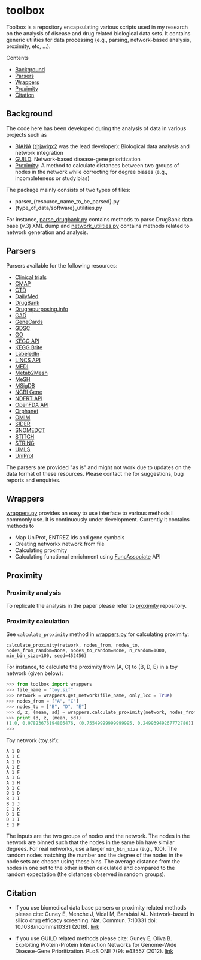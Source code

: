 # toolbox

Toolbox is a repository encapsulating various scripts used in my research on the analysis of disease and drug related biological data sets. 
It contains generic utilities for data processing (e.g., parsing, network-based analysis, proximity, etc, ...).

Contents 

* [Background](#background)
* [Parsers](#parsers)
* [Wrappers](#wrappers)
* [Proximity](#proximity)
* [Citation](#citation)


## Background

The code here has been developed during the analysis of data in various projects such as
- [BIANA](http://github.com/emreg00/biana) ([@javigx2](https://twitter.com/javigx2) was the lead developer): Biological data analysis and network integration
- [GUILD](http://github.com/emreg00/guild): Network-based disease-gene prioritization
- [Proximity](http://github.com/emreg00/proximity): A method to calculate distances between two groups of nodes in the network while correcting for degree biases (e.g., incompleteness or study bias)

The package mainly consists of two types of files:
- parser_{resource_name_to_be_parsed}.py
- {type_of_data/software}_utilities.py

For instance, [parse_drugbank.py](parse_drugbank.py) contains methods to parse DrugBank data base (v.3) XML dump 
and [network_utilities.py](network_utilities.py) contains methods related to network generation and analysis. 


## Parsers

Parsers available for the following resources:

- [Clinical trials](http://clinicaltrials.gov)
- [CMAP](https://www.broadinstitute.org/cmap)
- [CTD](http://ctdbase.org)
- [DailyMed](http://dailymed.nlm.nih.gov)
- [DrugBank](http://www.drugbank.ca)
- [Drugrepurposing.info](http://drugrepurposing.info)
- [GAD](https://geneticassociationdb.nih.gov)
- [GeneCards](http://www.genecards.org)
- [GDSC](http://www.cancerrxgene.org)
- [GO](http://geneontology.org)
- [KEGG API](www.genome.jp/kegg)
- [KEGG Brite](http://www.genome.jp/kegg/brite.html)
- [LabeledIn](http://www.ncbi.nlm.nih.gov/pubmed/25220766)
- [LINCS API](http://www.lincsproject.org)
- [MEDI](https://medschool.vanderbilt.edu/cpm/center-precision-medicine-blog/medi-ensemble-medication-indication-resource)
- [Metab2Mesh](http://metab2mesh.ncibi.org)
- [MeSH](http://www.ncbi.nlm.nih.gov/mesh)
- [MSigDB](http://www.broadinstitute.org/msigdb)
- [NCBI Gene](http://www.ncbi.nlm.nih.gov/gene)
- [NDFRT API](https://rxnav.nlm.nih.gov/NdfrtAPIs.html)
- [OpenFDA API](https://open.fda.gov)
- [Orphanet](http://www.orpha.net)
- [OMIM](http://www.omim.org)
- [SIDER](http://sideeffects.embl.de)
- [SNOMEDCT](https://www.nlm.nih.gov/healthit/snomedct)
- [STITCH](http://stitch.embl.de)
- [STRING](http://string-db.org)
- [UMLS](https://www.nlm.nih.gov/research/umls)
- [UniProt](http://www.uniprot.org)

The parsers are provided "as is" and might not work due to updates on the data format of these resources. Please contact me for suggestions, bug reports and enquiries.


## Wrappers

[wrappers.py](wrappers.py) provides an easy to use interface to various methods I commonly use. It is continuously under development. Currently it contains methods to 
- Map UniProt, ENTREZ ids and gene symbols
- Creating networkx network from file 
- Calculating proximity
- Calculating functional enrichment using [FuncAssociate](http://llama.mshri.on.ca/funcassociate/) API


## Proximity

### Proximity analysis
To replicate the analysis in the paper please refer to [proximity](http://github.com/emreg00/proximity) repository.

### Proximity calculation

See `calculate_proximity` method in [wrappers.py](wrappers.py)  for calculating proximity:

`calculate_proximity(network, nodes_from, nodes_to, nodes_from_random=None, nodes_to_random=None, n_random=1000, min_bin_size=100, seed=452456)`

For instance, to calculate the proximity from (A, C) to (B, D, E) in a toy network (given below):

```python
>>> from toolbox import wrappers
>>> file_name = "toy.sif"
>>> network = wrappers.get_network(file_name, only_lcc = True)
>>> nodes_from = ["A", "C"]
>>> nodes_to = ["B", "D", "E"]
>>> d, z, (mean, sd) = wrappers.calculate_proximity(network, nodes_from, nodes_to, min_bin_size = 2)
>>> print (d, z, (mean, sd))
(1.0, 0.97823676194805476, (0.75549999999999995, 0.24993949267772786))
>>>
```

Toy network (toy.sif):
```
A 1 B
A 1 C
A 1 D
A 1 E
A 1 F
A 1 G
A 1 H
B 1 C
B 1 D
B 1 I
B 1 J
C 1 K
D 1 E
D 1 I
E 1 F
```

The inputs are the two groups of nodes and the network. 
The nodes in the network are binned such that the nodes in the same bin have similar degrees. 
For real networks, use a larger `min_bin_size` (e.g., 100). 
The random nodes matching the number and the degree of the nodes in the node sets are chosen
using these bins.
The average distance from the nodes in one set to the other is then calculated and compared to the 
random expectation (the distances observed in random groups).


## Citation

* If you use biomedical data base parsers or proximity related methods please cite: Guney E, Menche J, Vidal M, Barab&aacute;si AL. Network-based in silico drug efficacy screening. Nat. Commun. 7:10331 doi: 10.1038/ncomms10331 (2016). [link](http://www.nature.com/ncomms/2016/160201/ncomms10331/full/ncomms10331.html)

* If you use GUILD related methods please cite: 
Guney E, Oliva B. Exploiting Protein-Protein Interaction Networks for Genome-Wide Disease-Gene Prioritization. PLoS ONE 7(9): e43557 (2012). [link](http://journals.plos.org/plosone/article?id=10.1371/journal.pone.0043557)

